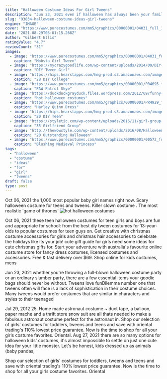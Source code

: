 ```yaml
---
title: "Halloween Costume Ideas For Girl Tweens"
description: "Jun 23, 2021 even if halloween has always been your family's favorite holiday, things get tricky when your kids become tweens. Middle schoolers aren't interested in little kid costumes, but they're not"
slug: "93834-halloween-costume-ideas-girl-tweens"
engine: "IMAGE"
cover: "https://www.purecostumes.com/mm5/graphics/00000001/04031_full_1.jpg"
date: "2021-08-29T03:01:15.268Z"
author: "Gilbert Ellis"
ratingValue: "4.7"
reviewCount: "31"
images:
  - image: "https://www.purecostumes.com/mm5/graphics/00000001/04031_full_1.jpg"
    caption: "Mobsta Girl Tween"
  - image: "https://mycrazygoodlife.com/wp-content/uploads/2014/09/DIY-Costumes-for-Tween-Girls-683x1024.jpg"
    caption: "DIY Tween Girl"
  - image: "https://hips.hearstapps.com/hmg-prod.s3.amazonaws.com/images/m-m-costume-1565570579.jpg?crop=1xw:0.9994400895856663xh;center,top&resize=480:*"
    caption: "28 DIY College"
  - image: "https://www.purecostumes.com/mm5/graphics/00000001/PR4695_full_1.jpg"
    caption: "PAW Patrol Skye"
  - image: "https://duckduckgrayduck.files.wordpress.com/2012/09/funny-halloween-costume-idea.jpg"
    caption: "hot halloween costumes"
  - image: "https://www.purecostumes.com/mm5/graphics/00000001/PR4929_full_1.jpg"
    caption: "Harley Quinn Dress"
  - image: "https://hips.hearstapps.com/hmg-prod.s3.amazonaws.com/images/minnie-mouse-teen-costume-1531333197.jpg?crop=1xw:1xh;center,top&resize=480:*"
    caption: "20 DIY Teen"
  - image: "https://styletic.com/wp-content/uploads/2016/11/girl-group-costume-ideas/21-girl-group-costume-ideas.jpg"
    caption: "35 Girlfriend Group"
  - image: "http://thewowstyle.com/wp-content/uploads/2016/08/Halloween-Costumes-For-Teens.jpg"
    caption: "20 Outstanding Halloween"
  - image: "https://www.purecostumes.com/mm5/graphics/00000001/00572_full_1.jpg"
    caption: "Blushing Medieval Princess"
tags:
  - "halloween"
  - "costume"
  - "ideas"
  - "for"
  - "girl"
  - "tweens"
draft: false
type: post
---
```


Oct 06, 2021 the 1,000 most popular baby girl names right now.  Scary halloween costume for teens and tweens. Killer clown costume . The most realistic 'game of thrones'
![hot halloween costumes](https://duckduckgrayduck.files.wordpress.com/2012/09/funny-halloween-costume-idea.jpg "hot halloween costumes")

Oct 06, 2021 these teen halloween costumes for teen girls and boys are fun and appropriate for school: from the best diy tween costumes for 13-year-olds to popular costumes for teen guys on. Get creative with christmas costume accessories for girls and christmas hair accessories to celebrate the holidays like its your job! cute gift guide for girls need some ideas for cute christmas gifts for. Start your adventure with australia&#39;s favourite online costume store for fancy dress costumes, licensed costumes and accessories. Free &amp; fast delivery over $69. Shop online for kids costumes, mens
<!--inArticleAds-->

<!--galleryOne-->

Jun 23, 2021 whether you're throwing a full-blown halloween costume party or an ordinary slumber party, there are a few essential items your goodie bags should never be without. Tweens love funDilemma number one that tweens often will face is a lack of sophistication in their costume choices. Many tweens would prefer costumes that are similar in characters and styles to their teenaged
<!--inArticleAds-->

<!--galleryTwo-->

Jul 29, 2012 25. Home made astronaut costume ~ duct tape, a balloon, paper mache and a thrift store snow suit are all thats needed to make a fabulous astronaut costume perfect for the astronaut in. Shop our selection of girls' costumes for toddlers, tweens and teens and save with oriental trading's 110% lowest price guarantee. Now is the time to shop for all your girls costume favorites. Oriental. Aug 27, 2021 there are so many options for halloween kids' costumes, it's almost impossible to settle on just one cute idea for your little monster. Let's be honest, kids dressed up as animals (baby pandas,
<!--galleryThree-->

Shop our selection of girls' costumes for toddlers, tweens and teens and save with oriental trading's 110% lowest price guarantee. Now is the time to shop for all your girls costume favorites. Oriental